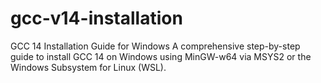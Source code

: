 # gcc-v14-installation
GCC 14 Installation Guide for Windows A comprehensive step-by-step guide to install GCC 14 on Windows using MinGW-w64 via MSYS2 or the Windows Subsystem for Linux (WSL).
